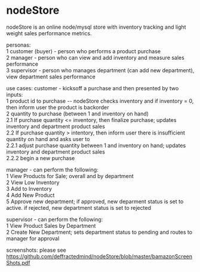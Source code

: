 # nodeStore

nodeStore is an online node/mysql store with inventory tracking and light weight sales performance metrics.

personas:
<br>1 customer (buyer) - person who performs a product purchase
<br>2 manager - person who can view and add inventory and measure sales performance
<br>3 supervisor - person who manages department (can add new department), view department sales performance

use cases:
customer - kicksoff a purchase and then presented by two inputs:
  <br>1 product id to purchase -- nodeStore checks inventory and if inventory = 0, then inform user the product is backorder
  <br>2 quantity to purchase (between 1 and inventory on hand)
    <br>2.1 If purchase quantity <= inventory, then finalize purchase; updates inventory and department product sales
    <br>2.2 If purchase quantity > intentory, then inform user there is insufficient quantity on hand and asks user to
      <br>2.2.1 adjust purchase quantity between 1 and inventory on hand; updates inventory and department product sales
      <br>2.2.2 begin a new purchase

manager - can perform the following:
  <br>1 View Products for Sale; overall and by department
  <br>2 View Low Inventory
  <br>3 Add to Inventory
  <br>4 Add New Product
  <br>5 Approve new department; if approved, new deparment status is set to active. if rejected, new department status is set to rejected
  
supervisor - can perform the following:
  <br>1 View Product Sales by Department
  <br>2 Create New Department; sets department status to pending and routes to manager for approval

screenshots: please see https://github.com/deffractedmind/nodeStore/blob/master/bamazonScreenShots.pdf
